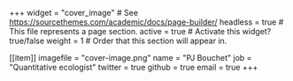 +++
widget = "cover_image"  # See https://sourcethemes.com/academic/docs/page-builder/
headless = true  # This file represents a page section.
active = true  # Activate this widget? true/false
weight = 1  # Order that this section will appear in.

[[item]]
  imagefile = "cover-image.png"
  name = "PJ Bouchet"
  job = "Quantitative ecologist"
  twitter = true
  github = true
  email = true
+++


